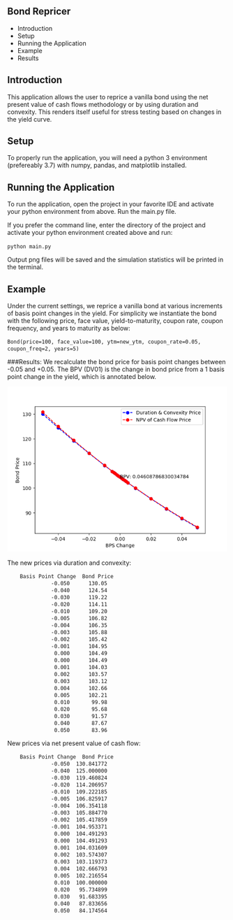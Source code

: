 Bond Repricer
---------------------

 * Introduction
 * Setup
 * Running the Application
 * Example
  * Results

Introduction
------------

This application allows the user to reprice a vanilla bond using the net present value of cash flows methodology
or by using duration and convexity. This renders itself useful for stress testing based on changes in the yield curve.
 

Setup
------------

To properly run the application, you will need a python 3 environment (prefereably 3.7) with numpy, pandas, 
and matplotlib installed.


Running the Application
-------------
To run the application, open the project in your favorite IDE and activate your python environment
from above. Run the main.py file. 

If you prefer the command line, enter the directory of the project and activate your python environment
created above and run:

`
python main.py
` 

Output png files will be saved and the simulation statistics will be printed in the terminal.


Example
-----------------

Under the current settings, we reprice a vanilla bond at various increments of basis point changes in the yield. For
simplicity we instantiate the bond with the following price, face value, yield-to-maturity, coupon rate, coupon 
frequency, and years to maturity as below:

```       
Bond(price=100, face_value=100, ytm=new_ytm, coupon_rate=0.05, coupon_freq=2, years=5)

```

###Results:
We recalculate the bond price for basis point changes between -0.05 and +0.05. The BPV (DV01) is
the change in bond price from a 1 basis point change in the yield, which is annotated below.

![Screenshot](bond.png)

The new prices via duration and convexity:
```
    Basis Point Change  Bond Price
              -0.050      130.05
              -0.040      124.54
              -0.030      119.22
              -0.020      114.11
              -0.010      109.20
              -0.005      106.82
              -0.004      106.35
              -0.003      105.88
              -0.002      105.42
              -0.001      104.95
               0.000      104.49
               0.000      104.49
               0.001      104.03
               0.002      103.57
               0.003      103.12
               0.004      102.66
               0.005      102.21
               0.010       99.98
               0.020       95.68
               0.030       91.57
               0.040       87.67
               0.050       83.96
```


New prices via net present value of cash flow:
```
    Basis Point Change  Bond Price
              -0.050  130.841772
              -0.040  125.000000
              -0.030  119.460824
              -0.020  114.206957
              -0.010  109.222185
              -0.005  106.825917
              -0.004  106.354118
              -0.003  105.884770
              -0.002  105.417859
              -0.001  104.953371
               0.000  104.491293
               0.000  104.491293
               0.001  104.031609
               0.002  103.574307
               0.003  103.119373
               0.004  102.666793
               0.005  102.216554
               0.010  100.000000
               0.020   95.734899
               0.030   91.683395
               0.040   87.833656
               0.050   84.174564

```
 






